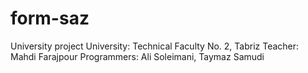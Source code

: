 # form-saz
University project
University: Technical Faculty No. 2, Tabriz
Teacher: Mahdi Farajpour
Programmers: Ali Soleimani, Taymaz Samudi
